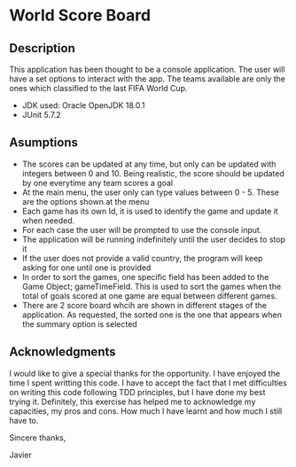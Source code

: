 # World Score Board

## Description
This application has been thought to be a console application.
The user will have a set options to interact with the app. The teams available are only the ones which
classified to the last FIFA World Cup.
- JDK used: Oracle OpenJDK 18.0.1
- JUnit 5.7.2


## Asumptions

- The scores can be updated at any time, but only can be updated with integers between 0 and 10. Being realistic, the score should be updated by one everytime any team scores a goal
- At the main menu, the user only can type values between 0 - 5. These are the options shown at the menu
- Each game has its own Id, it is used to identify the game and update it when needed.
- For each case the user will be prompted to use the console input.
- The application will be running indefinitely until the user decides to stop it
- If the user does not provide a valid country, the program will keep asking for one until one is provided
- In order to sort the games, one specific field has been added to the Game Object; gameTimeField.
This is used to sort the games when the total of goals scored at one game are equal between different games.
- There are 2 score board whcih are shown in different stages of the application. As requested, the sorted one is the one
that appears when the summary option is selected


## Acknowledgments
I would like to give a special thanks for the opportunity. I have enjoyed the time I spent writting this code.
I have to accept the fact that I met difficulties on writing this code following TDD principles, but I have done my best trying it.
Definitely, this exercise has helped me to acknowledge my capacities, my pros and cons. How much I have learnt and 
how much I still have to.

Sincere thanks,

Javier

